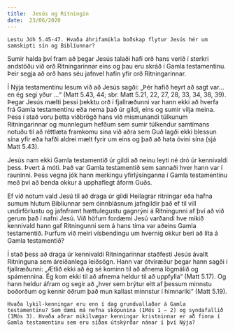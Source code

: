```yaml
---
title:  Jesús og Ritningin
date:  23/06/2020
---
```


`Lestu Jóh 5.45-47. Hvaða áhrifamikla boðskap flytur Jesús hér um samskipti sín og Biblíunnar?`

Sumir halda því fram að þegar Jesús talaði hafi orð hans verið í sterkri andstöðu við orð Ritningarinnar eins og þau eru skráð í Gamla testamentinu. Þeir segja að orð hans séu jafnvel hafin yfir orð Ritningarinnar.

Í Nýja testamentinu lesum við að Jesús sagði: „Þér hafið heyrt að sagt var… en ég segi yður …“ (Matt 5.43, 44; sbr. Matt 5.21, 22, 27, 28, 33, 34, 38, 39). Þegar Jesús mælti þessi þekktu orð í fjallræðunni var hann ekki að hverfa frá Gamla testamentinu eða nema það úr gildi, eins og sumir vilja meina. Þess í stað voru þetta viðbrögð hans við mismunandi túlkunum Ritningarinnar og munnlegum hefðum sem sumir túlkendur samtímans notuðu til að réttlæta framkomu sína við aðra sem Guð lagði ekki blessun sína yfir eða hafði aldrei mælt fyrir um eins og það að hata óvini sína (sjá Matt 5.43).

Jesús nam ekki Gamla testamentið úr gildi að neinu leyti né dró úr kennivaldi þess. Þvert á móti. Það var Gamla testamentið sem sannaði hver hann var í rauninni. Þess vegna jók hann merkingu yfirlýsinganna í Gamla testamentinu með því að benda okkur á upphaflegt áform Guðs.

Ef við notum vald Jesú til að draga úr gildi Heilagrar ritningar eða hafna sumum hlutum Biblíunnar sem óinnblásnum jafngildir það ef til vill undirförlustu og jafnframt hættulegustu gagnrýni á Ritningunni af því að við gerum það í nafni Jesú. Við höfum fordæmi Jesú varðandi hve mikið kennivald hann gaf Ritningunni sem á hans tíma var aðeins Gamla testamentið. Þurfum við meiri vísbendingu um hvernig okkur beri að líta á Gamla testamentið?

Í stað þess að draga úr kennivaldi Ritningarinnar staðfesti Jesús ávallt Ritninguna sem áreiðanlega leiðsögn. Hann var ótvíræður þegar hann sagði í fjallræðunni: „Ætlið ekki að ég sé kominn til að afnema lögmálið og spámennina. Ég kom ekki til að afnema heldur til að uppfylla“ (Matt 5.17). Og hann heldur áfram og segir að „hver sem brýtur eitt af þessum minnstu boðorðum og kennir öðrum það mun kallast minnstur í himnaríki“ (Matt 5.19).

`Hvaða lykil-kenningar eru enn í dag grundvallaðar á Gamla testamentinu? Sem dæmi má nefna sköpunina (1Mós 1 – 2) og syndafallið (1Mós 3). Hvaða aðrar mikilvægar kenningar kristninnar er að finna í Gamla testamentinu sem eru síðan útskýrðar nánar í því Nýja?`
